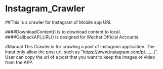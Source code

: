 # Instagram_Crawler

##This is a crawler for Instagram of Mobile app URL

####DownloadContent() is to download content to local.
####CallbackAPI_URL() is designed for Wechat Official Accounts.

#Manual
This Crawler is for crawling a post of Instagram application.
The input only allow the post url, such as "https://www.instagram.com/p/......./".
User can copy the url of a post that you want to keep the images or video from the APP.
